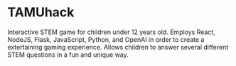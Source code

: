 # TAMUhack
Interactive STEM game for children under 12 years old. Employs React, NodeJS, Flask, JavaScript, Python, and OpenAI in order to create a extertaining gaming experience. Allows children to answer several different STEM questions in a fun and unique way.
